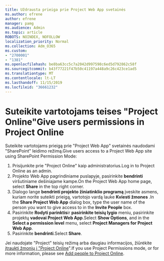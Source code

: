 ```yaml
---
title: Uždrausta prieiga prie Project Web App svetainės
ms.author: efrene
author: efrene
manager: pamg
ms.audience: Admin
ms.topic: article
ROBOTS: NOINDEX, NOFOLLOW
localization_priority: Normal
ms.collection: Adm_O365
ms.custom:
- "2700001"
- "1381"
ms.openlocfilehash: be8ba63cc5c7a2042d997598c6ed5d792862c58f
ms.sourcegitcommit: b43f77221f47b50c41197a448a9c26c423ce1ad5
ms.translationtype: MT
ms.contentlocale: lt-LT
ms.lasthandoff: 11/15/2019
ms.locfileid: "36661232"
---
```

# <a name="give-users-permissions-in-project-online"></a><span data-ttu-id="99192-102">Suteikite vartotojams teises "Project Online"</span><span class="sxs-lookup"><span data-stu-id="99192-102">Give users permissions in Project Online</span></span>

<span data-ttu-id="99192-103">Suteikite vartotojams prieigą prie "Project Web App" svetainės naudodami "SharePoint" leidimo režimą.</span><span class="sxs-lookup"><span data-stu-id="99192-103">Give users access to a Project Web App site using SharePoint Permission Mode:</span></span>

1. <span data-ttu-id="99192-104">Prisijunkite prie "Project Online" kaip administratorius.</span><span class="sxs-lookup"><span data-stu-id="99192-104">Log in to Project Online as an admin.</span></span>
2. <span data-ttu-id="99192-105">Projekto Web App pagrindiniame puslapyje, pasirinkite **bendrinti** viršutiniame dešiniajame kampe.</span><span class="sxs-lookup"><span data-stu-id="99192-105">On the Project Web App home page, select **Share** in the top right corner.</span></span>
3. <span data-ttu-id="99192-106">Dialogo lange **bendrinti projekto žiniatinklio programą** įveskite asmens, kuriam norite suteikti prieigą, vartotojo vardą lauke **Kviesti žmones** .</span><span class="sxs-lookup"><span data-stu-id="99192-106">In the **Share Project Web App** dialog box, type the user name of the person you want to give access to in the **Invite People** box.</span></span>
4. <span data-ttu-id="99192-107">Pasirinkite **Rodyti parinktis**ir **pasirinkite teisių lygio** meniu, pasirinkite projektų **vadovai Project Web App**.</span><span class="sxs-lookup"><span data-stu-id="99192-107">Select **Show Options**, and in the **Select a permission level** menu, select **Project Managers for Project Web App**.</span></span>
5. <span data-ttu-id="99192-108">Pasirinkite **bendrinti**.</span><span class="sxs-lookup"><span data-stu-id="99192-108">Select **Share**.</span></span>

<span data-ttu-id="99192-109">Jei naudojate "Project" teisių režimą arba daugiau informacijos, žiūrėkite [įtraukti žmonių į "Project Online](https://docs.microsoft.com/projectonline/step-2-add-people-to-project-online)".</span><span class="sxs-lookup"><span data-stu-id="99192-109">If you use Project Permissions mode, or for more information, please see [Add people to Project Online](https://docs.microsoft.com/projectonline/step-2-add-people-to-project-online).</span></span>
